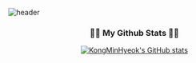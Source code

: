 ![header](https://capsule-render.vercel.app/api?type=shark&color=auto&height=300&section=header&text=capsule%20render&fontSize=90)


<h3 align="center">👩‍💻 My Github Stats 👩‍💻</h3>
<div align="center">

[![KongMinHyeok's GitHub stats](https://github-readme-stats.vercel.app/api?username=KongMinHyeok&hide_title=true&show_icons=true&include_all_commits=true&disable_animations=true&theme=vue)](https://github.com/KongMinHyeok/github-readme-stats)
</div>
<!--
**KongMinHyeok/KongMinHyeok** is a ✨ _special_ ✨ repository because its `README.md` (this file) appears on your GitHub profile.

Here are some ideas to get you started:

- 🔭 I’m currently working on ...
- 🌱 I’m currently learning ...
- 👯 I’m looking to collaborate on ...
- 🤔 I’m looking for help with ...
- 💬 Ask me about ...
- 📫 How to reach me: ...
- 😄 Pronouns: ...
- ⚡ Fun fact: ...
-->

